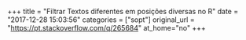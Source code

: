+++
title = "Filtrar Textos diferentes em posições diversas no R"
date = "2017-12-28 15:03:56"
categories = ["sopt"]
original_url = "https://pt.stackoverflow.com/q/265684"
at_home="no"
+++

